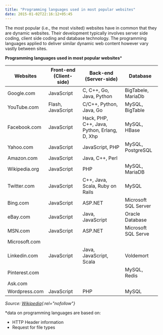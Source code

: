 ```yaml
---
title: "Programming languages used in most popular websites"
date: 2015-01-02T22:16:12+05:45
---
```


The most popular (i.e., the most visited) websites have in common that they are dynamic websites. Their development typically involves server side coding, client side coding and database technology. The programming languages applied to deliver similar dynamic web content however vary vastly between sites.

**Programming languages used in most popular websites***

| Websites      | Front-end (Client-side) | Back-end (Server-side)                      | Database            |
|---------------|-------------------------|---------------------------------------------|---------------------|
|Google.com     |JavaScript               |C, C++, Go, Java, Python                     |BigTabele, MariaDb   |
|YouTube.com    |Flash, JavaScript        |C/C++, Python, Java, Go                      |MySQL, BigTable      |
|Facebook.com   |JavaScript               |Hack, PHP, C++, Java, Python, Erlang, D, Xhp |MySQL, HBase         |
|Yahoo.com      |JavaScript               |JavaScript, PHP                              |MySQL, PostgreSQL    |
|Amazon.com     |JavaScript               |Java, C++, Perl                              |                     |
|Wikipedia.org  |JavaScript               |PHP                                          |MySQL, MariaDB       |
|Twitter.com    |JavaScript               |C++, Java, Scala, Ruby on Rails              |MySQL                |
|Bing.com       |JavaScript               |ASP.NET                                      |Microsoft SQL Server |
|eBay.com       |JavaScript               |Java, JavaScript                             |Oracle Database      |
|MSN.com        |JavaScript               |ASP.NET                                      |Microsoft SQL Serve  |
|Microsoft.com  |                         |                                             |                     |
|Linkedin.com   |JavaScript               |Java, JavaScript, Scala                      |Voldemort            |
|Pinterest.com  |                         |                                             |MySQL, Redis         |
|Ask.com        |                         |                                             |                     |
|Wordpress.com  |JavaScript               |PHP                                          |MySQL                |

*Source: [Wikipedia](http://en.wikipedia.org/wiki/Programming_languages_used_in_most_popular_websites){:rel="nofollow"}*

*data on programming languages are based on:

* HTTP Header information
* Request for file types
